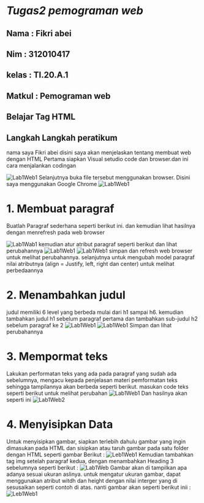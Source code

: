 # *Tugas2 pemograman web*
## Nama : Fikri abei
## Nim  : 312010417
## kelas : TI.20.A.1
## Matkul : Pemograman web
## Belajar Tag HTML

## Langkah Langkah peratikum

nama saya Fikri abei disini saya akan menjelaskan tentang membuat web dengan HTML
Pertama siapkan Visual setudio code dan browser.dan ini cara menjalankan codingan

![Lab1Web1](Gambar/ss1.png)
Selanjutnya buka file tersebut menggunakan browser. Disini saya menggunakan Google Chrome
![Lab1Web1](Gambar/ss2.png)

# 1. Membuat paragraf
Buatlah Paragraf sederhana seperti berikut ini. dan kemudian lihat hasilnya dengan menrefresh pada web browser

![Lab1Wab1](Gambar/ss3.png)
kemudian atur atribut paragraf seperti berikut dan lihat perubahannya 
![Lab1Web1](Gambar/ss4.png)
![Lab1Web1](Gambar/ss5.png)
simpan dan refresh web browser untuk melihat perubahannya. selanjutnya untuk mengubah model paragraf nilai atributnya (align = Justify, left, right dan center) untuk melihat perbedaannya

# 2. Menambahkan judul
judul memiliki 6 level yang berbeda mulai dari h1 sampai h6. kemudian tambahkan judul h1 sebelum paragraf pertama dan tambahkan sub-judul h2 sebelum paragraf ke 2 
![Lab1Web1](Gambar/ss6.png)
![Lab1Web1](Gambar/ss7.png)
Simpan dan lihat perubahannya

# 3. Mempormat teks
Lakukan performatan teks yang ada pada paragraf yang sudah ada sebelumnya, mengacu kepada penjelasan materi pemformatan teks sehingga tampilannya akan berbeda seperti berikut.
masukan code teks seperti berikut untuk melihat perubahan 
![Lab1Web1](Gambar/ss.png)
Dan hasilnya akan seperti ini
![Lab1Web2](Gambar/ss7.png)

# 4. Menyisipkan Data
Untuk menyisipkan gambar, siapkan terlebih dahulu gambar yang ingin dimasukan pada HTML dan sisipkan atau taruh gambar pada satu folder dengan HTML seperti gambar Berikut :
![Leb1Web1](Gambar/ss10.png)
Kemudian tambahkan tag img setelah paragraf kedua, dengan menambahkan Heading 3 sebelumnya seperti berikut :
![Lab1Web](Gambar/ss11.png)
Gambar akan di tampilkan apa adanya sesuai ukuran aslinya. untuk mengatur ukuran gambar, dapat menggunakan atribut witdh dan height dengan nilai interger yang di sesusaikan seperti contoh di atas. nanti gambar akan seperti berikut inii : 
![Leb1Web1](Gambar/ss9.png)
